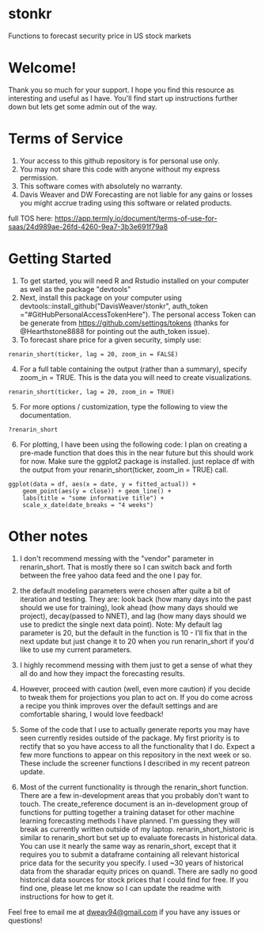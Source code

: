 # stonkr
Functions to forecast security price in US stock markets

# Welcome! 

Thank you so much for your support. I hope you find this resource as interesting and useful as I have. You'll find start up instructions further down but lets get some admin out of the way.

# Terms of Service

1. Your access to this github repository is for personal use only. 
2. You may not share this code with anyone without my express permission. 
3. This software comes with absolutely no warranty.
4. Davis Weaver and DW Forecasting are not liable for any gains or losses you might accrue trading using this software or related products. 

full TOS here: https://app.termly.io/document/terms-of-use-for-saas/24d989ae-26fd-4260-9ea7-3b3e691f79a8

# Getting Started

1. To get started, you will need R and Rstudio installed on your computer as well as the package "devtools"
2. Next, install this package on your computer using devtools::install_github("DavisWeaver/stonkr", auth_token ="#GitHubPersonalAccessTokenHere"). The personal access Token can be generate from https://github.com/settings/tokens (thanks for @Hearthstone8888 for pointing out the auth_token issue).
4. To forecast share price for a given security, simply use:
```
renarin_short(ticker, lag = 20, zoom_in = FALSE)
```
4. For a full table containing the output (rather than a summary), specify zoom_in = TRUE. This is the data you will need to create visualizations. 
```
renarin_short(ticker, lag = 20, zoom_in = TRUE)
```
5. For more options / customization, type the following to view the documentation.
```
?renarin_short
```

6. For plotting, I have been using the following code: I plan on creating a pre-made function that does this in the near future but this should work for now. Make sure the ggplot2 package is installed. just replace df with the output from your renarin_short(ticker, zoom_in = TRUE) call.

```
ggplot(data = df, aes(x = date, y = fitted_actual)) +
    geom_point(aes(y = close)) + geom_line() + 
    labs(title = "some informative title") +
    scale_x_date(date_breaks = "4 weeks")
```
 
# Other notes

1. I don't recommend messing with the "vendor" parameter in renarin_short. That is mostly there so I can switch back and forth between the free yahoo data feed and the one I pay for. 

2. the default modeling parameters were chosen after quite a bit of iteration and testing. They are: look back (how many days into the past should we use for training), look ahead (how many days should we project), decay(passed to NNET), and lag (how many days should we use to predict the single next data point). Note: My default lag parameter is 20, but the default in the function is 10 - I'll fix that in the next update but just change it to 20 when you run renarin_short if you'd like to use my current parameters.
3. I highly recommend messing with them just to get a sense of what they all do and how they impact the forecasting results. 
4. However, proceed with caution (well, even more caution) if you decide to tweak them for projections you plan to act on. If you do come across a recipe you think improves over the default settings and are comfortable sharing, I would love feedback!

5. Some of the code that I use to actually generate reports you may have seen currently resides outside of the package. My first priority is to rectify that so you have access to all the functionality that I do. Expect a few more functions to appear on this repository in the next week or so. These include the screener functions I described in my recent patreon update.

4. Most of the current functionality is through the renarin_short function. There are a few in-development areas that you probably don't want to touch. The create_reference document is an in-development group of functions for putting together a training dataset for other machine learning forecasting methods I have planned. I'm guessing they will break as currently written outside of my laptop. renarin_short_historic is similar to renarin_short but set up to evaluate forecasts in historical data. You can use it nearly the same way as renarin_short, except that it requires you to submit a dataframe containing all relevant historical price data for the security you specify. I used ~30 years of historical data from the sharadar equity prices on quandl. There are sadly no good historical data sources for stock prices that I could find for free. If you find one, please let me know so I can update the readme with instructions for how to get it. 

Feel free to email me at dweav94@gmail.com if you have any issues or questions!
